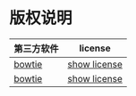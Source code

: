 # 版权说明
|第三方软件|license|
|:---|:--:|
|[bowtie](http://bowtie-bio.sourceforge.net/index.shtml)|[show license](software-copyright/bowtie.md)|
|[bowtie](http://bowtie-bio.sourceforge.net/index.shtml)|[show license](software-copyright/bowtie.md)|